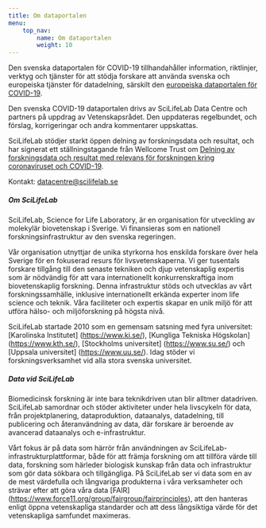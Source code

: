 ```yaml
---
title: Om dataportalen
menu:
    top_nav:
        name: Om dataportalen
        weight: 10
---
```


Den svenska dataportalen för COVID-19 tillhandahåller information, riktlinjer, verktyg och tjänster för att stödja forskare att använda svenska och europeiska tjänster för datadelning, särskilt den [europeiska dataportalen för COVID-19](https://covid19dataportal.org).

Den svenska COVID-19 dataportalen drivs av SciLifeLab Data Centre och partners på uppdrag av Vetenskapsrådet. Den uppdateras regelbundet, och förslag, korrigeringar och andra kommentarer uppskattas.

SciLifeLab stödjer starkt öppen delning av forskningsdata och resultat, och har signerat ett ställningstagande från Wellcome Trust om [Delning av forskningsdata och resultat med relevans för forskningen kring coronaviruset och COVID-19](https://wellcome.ac.uk/coronavirus-covid-19/open-data).

Kontakt: [datacentre@scilifelab.se](mailto:datacentre@scilifelab.se)

##### Om SciLifeLab

SciLifeLab, Science for Life Laboratory, är en organisation för utveckling av molekylär biovetenskap i Sverige. Vi finansieras som en nationell forskningsinfrastruktur av den svenska regeringen.

Vår organisation utnyttjar de unika styrkorna hos enskilda forskare över hela Sverige för en fokuserad resurs för livsvetenskaperna. Vi ger tusentals forskare tillgång till den senaste tekniken och djup vetenskaplig expertis som är nödvändig för att vara internationellt konkurrenskraftiga inom biovetenskaplig forskning. Denna infrastruktur stöds och utvecklas av vårt forskningssamhälle, inklusive internationellt erkända experter inom life science och teknik. Våra faciliteter och expertis skapar en unik miljö för att utföra hälso- och miljöforskning på högsta nivå.

SciLifeLab startade 2010 som en gemensam satsning med fyra universitet: [Karolinska Institutet] (https://www.ki.se/), [Kungliga Tekniska Högskolan] (https://www.kth.se/), [Stockholms universitet] (https://www.su.se/) och [Uppsala universitet] (https://www.uu.se/). Idag stöder vi forskningsverksamhet vid alla stora svenska universitet.

##### Data vid SciLifeLab

Biomedicinsk forskning är inte bara teknikdriven utan blir alltmer datadriven. SciLifeLab samordnar och stöder aktiviteter under hela livscykeln för data, från projektplanering, dataproduktion, dataanalys, datadelning, till publicering och återanvändning av data, där forskare är beroende av avancerad dataanalys och e-infrastruktur.

Vårt fokus är på data som härrör från användningen av SciLifeLab-infrastrukturplattformar, både för att främja forskning om att tillföra värde till data, forskning som härleder biologisk kunskap från data och infrastruktur som gör data sökbara och tillgängliga. På SciLifeLab ser vi data som en av de mest värdefulla och långvariga produkterna i våra verksamheter och strävar efter att göra våra data [FAIR] (https://www.force11.org/group/fairgroup/fairprinciples), att den hanteras enligt öppna vetenskapliga standarder och att dess långsiktiga värde för det vetenskapliga samfundet maximeras.
